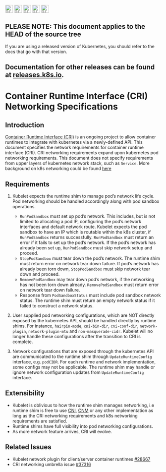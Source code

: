 <!-- BEGIN MUNGE: UNVERSIONED_WARNING -->

<!-- BEGIN STRIP_FOR_RELEASE -->

<img src="http://kubernetes.io/kubernetes/img/warning.png" alt="WARNING"
     width="25" height="25">
<img src="http://kubernetes.io/kubernetes/img/warning.png" alt="WARNING"
     width="25" height="25">
<img src="http://kubernetes.io/kubernetes/img/warning.png" alt="WARNING"
     width="25" height="25">
<img src="http://kubernetes.io/kubernetes/img/warning.png" alt="WARNING"
     width="25" height="25">
<img src="http://kubernetes.io/kubernetes/img/warning.png" alt="WARNING"
     width="25" height="25">

<h2>PLEASE NOTE: This document applies to the HEAD of the source tree</h2>

If you are using a released version of Kubernetes, you should
refer to the docs that go with that version.

Documentation for other releases can be found at
[releases.k8s.io](http://releases.k8s.io).
</strong>
--

<!-- END STRIP_FOR_RELEASE -->

<!-- END MUNGE: UNVERSIONED_WARNING -->

# Container Runtime Interface (CRI) Networking Specifications

## Introduction
[Container Runtime Interface (CRI)](container-runtime-interface.md) is
an ongoing project to allow container
runtimes to integrate with kubernetes via a newly-defined API. This document
specifies the network requirements for container runtime
interface (CRI). CRI networking requirements expand upon kubernetes pod
networking requirements. This document does not specify requirements
from upper layers of kubernetes network stack, such as `Service`. More
background on k8s networking could be found
[here](http://kubernetes.io/docs/admin/networking/)

## Requirements
1. Kubelet expects the runtime shim to manage pod’s network life cycle. Pod
networking should be handled accordingly along with pod sandbox operations.
   * `RunPodSandbox` must set up pod’s network. This includes, but is not limited
to allocating a pod IP, configuring the pod’s network interfaces and default
network route. Kubelet expects the pod sandbox to have an IP which is
routable within the k8s cluster, if `RunPodSandbox` returns successfully.
`RunPodSandbox` must return an error if it fails to set up the pod’s network.
If the pod’s network has already been set up, `RunPodSandbox` must skip
network setup and proceed.
   * `StopPodSandbox` must tear down the pod’s network. The runtime shim
must return error on network tear down failure. If pod’s network has
already been torn down, `StopPodSandbox` must skip network tear down and proceed.
   * `RemovePodSandbox` may tear down pod’s network, if the networking has
not been torn down already. `RemovePodSandbox` must return error on
network tear down failure.
   * Response from `PodSandboxStatus` must include pod sandbox network status. 
The runtime shim must return an empty network status if it failed
to construct a network status.

2. User supplied pod networking configurations, which are NOT directly
exposed by the kubernetes API, should be handled directly by runtime
shims. For instance, `hairpin-mode`, `cni-bin-dir`, `cni-conf-dir`, `network-plugin`,
`network-plugin-mtu` and `non-masquerade-cidr`. Kubelet will no longer handle
these configurations after the transition to CRI is complete.
3. Network configurations that are exposed through the kubernetes API
are communicated to the runtime shim through `UpdateRuntimeConfig`
interface, e.g. `podCIDR`. For each runtime and network implementation,
some configs may not be applicable. The runtime shim may handle or ignore
network configuration updates from `UpdateRuntimeConfig` interface.

## Extensibility
* Kubelet is oblivious to how the runtime shim manages networking, i.e
runtime shim is free to use [CNI](https://github.com/containernetworking/cni),
[CNM](https://github.com/docker/libnetwork/blob/master/docs/design.md) or
any other implementation as long as the CRI networking requirements and
k8s networking requirements are satisfied.
* Runtime shims have full visibility into pod networking configurations.
* As more network feature arrives, CRI will evolve.

## Related Issues
* Kubelet network plugin for client/server container runtimes [#28667](https://github.com/kubernetes/kubernetes/issues/28667)
* CRI networking umbrella issue [#37316](https://github.com/kubernetes/kubernetes/issues/37316)
